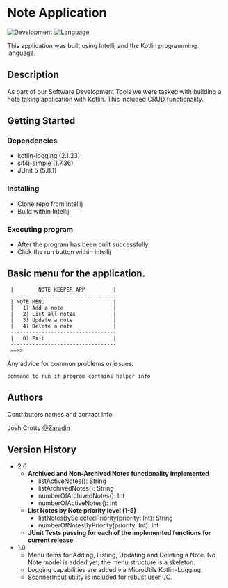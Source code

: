 # Note Application
[![Development](https://img.shields.io/badge/IntelliJ%20IDEA-000000.svg?style=for-the-badge&logo=IntelliJ-IDEA&logoColor=white)](https://www.jetbrains.com/idea/)
[![Language](https://img.shields.io/badge/Kotlin-7F52FF.svg?style=for-the-badge&logo=Kotlin&logoColor=white)](https://kotlinlang.org/)

This application was built using Intellij and the Kotlin programming language.

## Description

As part of our Software Development Tools we were tasked with building a note taking application with Kotlin. This included CRUD functionality.


## Getting Started

### Dependencies

* kotlin-logging (2.1.23)
* slf4j-simple (1.7.36)
* JUnit 5 (5.8.1)

### Installing

* Clone repo from Intellij
* Build within Intellij

### Executing program

* After the program has been built successfully
* Click the run button within intellij

## Basic menu for the application.
```
 |        NOTE KEEPER APP         |
 ----------------------------------
 | NOTE MENU                      |
 |   1) Add a note                |
 |   2) List all notes            |
 |   3) Update a note             |
 |   4) Delete a note             |
 ----------------------------------
 |   0) Exit                      |
 ----------------------------------
 ==>> 

```



Any advice for common problems or issues.
```
command to run if program contains helper info
```

## Authors

Contributors names and contact info

Josh Crotty
[@Zaradin](https://github.com/Zaradin)

## Version History
* 2.0
  * **Archived and Non-Archived Notes functionality implemented**
    * listActiveNotes(): String
    * listArchivedNotes(): String
    * numberOfArchivedNotes(): Int
    * numberOfActiveNotes(): Int
  * **List Notes by Note priority level (1-5)**
    * listNotesBySelectedPriority(priority: Int): String
    * numberOfNotesByPriority(priority: Int): Int
  * **JUnit Tests passing for each of the implemented functions for current release**
* 1.0
  * Menu items for Adding, Listing, Updating and Deleting a Note. No Note model is added yet; the menu structure is a skeleton.
  * Logging capabilities are added via MicroUtils Kotlin-Logging.
  * ScannerInput utility is included for rebust user I/O.
